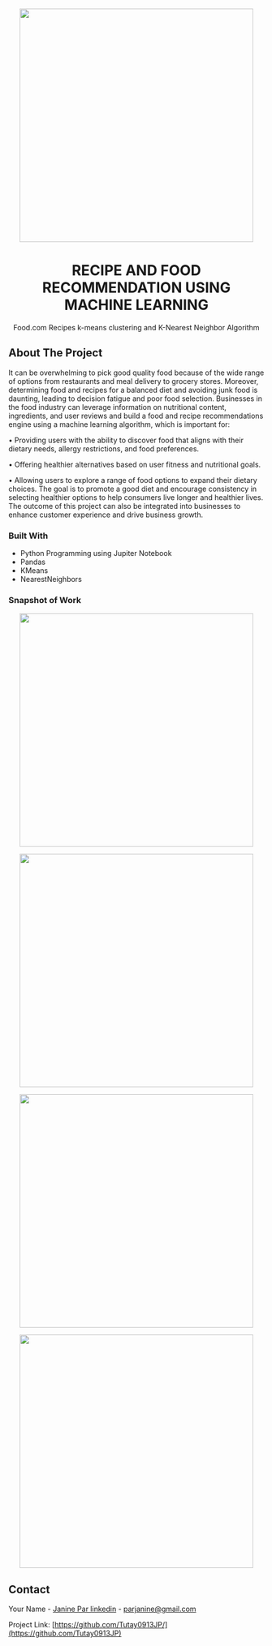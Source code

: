 <!-- PROJECT LOGO -->
<br />
<div align="center">
<p align="center">
  <img width="460" height="auto" src="https://github.com/Tutay0913JP/portfolio/blob/master/images/food.png">
</p>


  <h1 align="center">RECIPE AND FOOD RECOMMENDATION USING MACHINE LEARNING</h1>
  <p align="center">
       Food.com Recipes k-means clustering and K-Nearest Neighbor Algorithm
  </p>
</div>

<!-- ABOUT THE PROJECT -->
## About The Project

It can be overwhelming to pick good quality food because of the wide range of options from restaurants and meal delivery to grocery stores. Moreover, determining food and recipes for a balanced diet and avoiding junk food is daunting, leading to decision fatigue and poor food selection. Businesses in the food industry can leverage information on nutritional content, ingredients, and user reviews and build a food and recipe recommendations engine using a machine learning algorithm, which is important for: 

•	Providing users with the ability to discover food that aligns with their dietary needs, allergy restrictions, and food preferences. 

•	Offering healthier alternatives based on user fitness and nutritional goals. 

•	Allowing users to explore a range of food options to expand their dietary choices. The goal is to promote a good diet and encourage consistency in selecting healthier options to help 
consumers live longer and healthier lives.
The outcome of this project can also be integrated into businesses to enhance customer experience and drive business growth. 



### Built With
* Python Programming using Jupiter Notebook
* Pandas
* KMeans
* NearestNeighbors


### Snapshot of Work

<p align="center">
  <img width="460" height="auto" src="https://github.com/Tutay0913JP/DataScienceWork/blob/main/images/food1.png">
</p>

<p align="center">
  <img width="460" height="auto" src="https://github.com/Tutay0913JP/DataScienceWork/blob/main/images/food2.png">
</p>

<p align="center">
  <img width="460" height="auto" src="https://github.com/Tutay0913JP/DataScienceWork/blob/main/images/food3.png">
</p>

<p align="center">
  <img width="460" height="auto" src="https://github.com/Tutay0913JP/DataScienceWork/blob/main/images/food4.png">
</p>

<!-- CONTACT -->
## Contact

Your Name - [Janine Par linkedin](https://www.linkedin.com/in/janine-par-a0753a2b8) - parjanine@gmail.com

Project Link: [https://github.com/Tutay0913JP/](https://github.com/Tutay0913JP)

